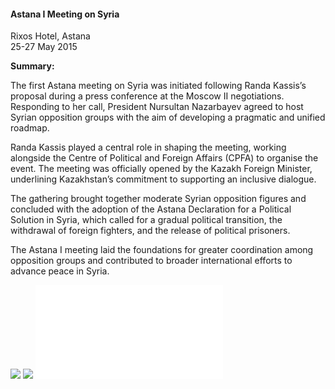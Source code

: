 <h4>Astana I Meeting on Syria</h4>

Rixos Hotel, Astana  
25-27 May 2015
	
<b>Summary:</b>	

The first Astana meeting on Syria was initiated following Randa Kassis’s proposal during a press conference at the Moscow II negotiations. Responding to her call, President Nursultan Nazarbayev agreed to host Syrian opposition groups with the aim of developing a pragmatic and unified roadmap.

Randa Kassis played a central role in shaping the meeting, working alongside the Centre of Political and Foreign Affairs (CPFA) to organise the event. The meeting was officially opened by the Kazakh Foreign Minister, underlining Kazakhstan’s commitment to supporting an inclusive dialogue.

The gathering brought together moderate Syrian opposition figures and concluded with the adoption of the Astana Declaration for a Political Solution in Syria, which called for a gradual political transition, the withdrawal of foreign fighters, and the release of political prisoners.

The Astana I meeting laid the foundations for greater coordination among opposition groups and contributed to broader international efforts to advance peace in Syria.

![](119.jpeg)
![](120.jpg)
![](121.pdf)
<p></p>
